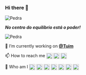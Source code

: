 ### Hi there 👋
<p align="left"> <img src="https://komarev.com/ghpvc/?username=pedra&color=orange&style=plastic&label=PROFILE+VIEWS" alt="Pedra" /> </p>

***No centro do equilíbrio está o poder!***

<img align="center" src="https://github-readme-stats.vercel.app/api?username=pedra&show_icons=true&theme=solarized-light" alt="Pedra"/> 

🔭 I’m currently working on <a href="https://github.com/Tuims" target="blank"><b>@Tuim</b></a>

<p align="left">
📫 How to reach me
<a href="https://api.whatsapp.com/send?phone=5521996233655&text=Olá (by github.com/pedra)!" target="blank"><img align="center" src="https://cdn.jsdelivr.net/npm/simple-icons@3.0.1/icons/whatsapp.svg" alt="+55 21 99623 3655" height="20" width="20" /></a>
<a href="https://join.skype.com/invite/DONWL9yX5oTs" target="blank"><img align="center" src="https://cdn.jsdelivr.net/npm/simple-icons@3.0.1/icons/skype.svg" alt="wr300k" height="20" width="20" /></a>
<a title="E-mail prbr@ymail.com" href="mailto:prbr@ymail.com" target="blank"><img align="center" src="https://cdn.jsdelivr.net/npm/simple-icons@3.4.0/icons/yahoo.svg" alt="prbr@ymail.com" height="20" width="20" /></a>
</p>

<p align="left">
💬 Who am I
<a title="Youtube.com/c/BillRocha" href="https://youtube.com/c/billrocha" target="blank"><img align="center" src="https://cdn.jsdelivr.net/npm/simple-icons@3.0.1/icons/youtube.svg" alt="BillRocha" height="20" width="20" /></a>  
<a href="https://codepen.io/3rasil" target="blank"><img align="center" src="https://cdn.jsdelivr.net/npm/simple-icons@3.0.1/icons/codepen.svg" alt="3rasil" height="20" width="20" /></a>
<a href="https://twitter.com/3illrocha" target="blank"><img align="center" src="https://cdn.jsdelivr.net/npm/simple-icons@3.0.1/icons/twitter.svg" alt="@3illrocha" height="20" width="20" /></a>
<a href="https://linkedin.com/in/ahcor" target="blank"><img align="center" src="https://cdn.jsdelivr.net/npm/simple-icons@3.0.1/icons/linkedin.svg" alt="Ahcor" height="20" width="20" /></a>
<a href="https://codesandbox.com/3illrocha" target="blank"><img align="center" src="https://cdn.jsdelivr.net/npm/simple-icons@3.0.1/icons/codesandbox.svg" alt="3illrocha" height="20" width="20" /></a>
<a href="https://fb.com/paulobillrocha" target="blank"><img align="center" src="https://cdn.jsdelivr.net/npm/simple-icons@3.0.1/icons/facebook.svg" alt="paulobillrocha" height="20" width="20" /></a>
<a href="https://instagram.com/ahcorllib" target="blank"><img align="center" src="https://cdn.jsdelivr.net/npm/simple-icons@3.0.1/icons/instagram.svg" alt="ahcorllib" height="20" width="20" /></a>

</p>



<!--
**pedra/pedra** is a ✨ _special_ ✨ repository because its `README.md` (this file) appears on your GitHub profile.

Here are some ideas to get you started:

- 🔭 I’m currently working on ...
- 🌱 I’m currently learning ...
- 👯 I’m looking to collaborate on ...
- 🤔 I’m looking for help with ...
- 💬 Ask me about ...
- 📫 How to reach me: ...
- 😄 Pronouns: ...
- ⚡ Fun fact: ...
-->
